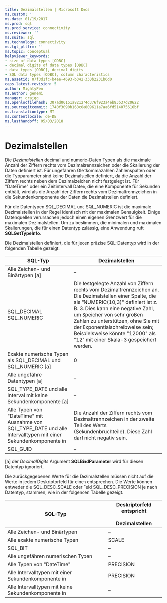```yaml
---
title: Dezimalstellen | Microsoft Docs
ms.custom: ''
ms.date: 01/19/2017
ms.prod: sql
ms.prod_service: connectivity
ms.reviewer: ''
ms.suite: sql
ms.technology: connectivity
ms.tgt_pltfrm: ''
ms.topic: conceptual
helpviewer_keywords:
- size of data types [ODBC]
- decimal digits of data types [ODBC]
- data types [ODBC], decimal digits
- SQL data types [ODBC], column characteristics
ms.assetid: 07f3d1fc-b4ee-4693-b342-330b2231b6d0
caps.latest.revision: 5
author: MightyPen
ms.author: genemi
manager: craigg
ms.openlocfilehash: 307ad06151a821274d376f923a4eb83b37d20622
ms.sourcegitcommit: 1740f3090b168c0e809611a7aa6fd514075616bf
ms.translationtype: MT
ms.contentlocale: de-DE
ms.lasthandoff: 05/03/2018
---
```

# <a name="decimal-digits"></a>Dezimalstellen
Die *Dezimalstellen* decimal und numeric-Daten Typen als die maximale Anzahl der Ziffern rechts vom Dezimaltrennzeichen oder die Skalierung der Daten definiert ist. Für ungefähren Gleitkommazahlen Zahlenspalten oder die Typparameter sind keine Dezimalstellen definiert, da die Anzahl der Ziffern rechts neben dem Dezimalzeichen nicht festgelegt ist. Für "DateTime" oder ein Zeitintervall Daten, die eine Komponente für Sekunden enthält, wird als die Anzahl der Ziffern rechts vom Dezimaltrennzeichen in die Sekundenkomponente der Daten die Dezimalstellen definiert.  
  
 Für die Datentypen SQL_DECIMAL und SQL_NUMERIC ist die maximale Dezimalstellen in der Regel identisch mit der maximalen Genauigkeit. Einige Datenquellen verursachen jedoch einen eigenen Grenzwert für die maximalen Dezimalstellen. Um zu bestimmen, die minimalen und maximalen Skalierungen, die für einen Datentyp zulässig, eine Anwendung ruft **SQLGetTypeInfo**.  
  
 Die Dezimalstellen definiert, die für jeden präzise SQL-Datentyp wird in der folgenden Tabelle gezeigt.  
  
|SQL-Typ|Dezimalstellen|  
|--------------|--------------------|  
|Alle Zeichen- und Binärtypen [a]|–|  
|SQL_DECIMAL<br />SQL_NUMERIC|Die festgelegte Anzahl von Ziffern rechts vom Dezimaltrennzeichen an. Die Dezimalstellen einer Spalte, die als "NUMERIC(10,3)" definiert ist z. B. 3. Dies kann eine negative Zahl, um Speicher von sehr großen Zahlen zu unterstützen, ohne Sie mit der Exponentialschreibweise sein; Beispielsweise könnte "12000" als "12" mit einer Skala-3 gespeichert werden.|  
|Exakte numerische Typen als SQL_DECIMAL und SQL_NUMERIC [a]|0|  
|Alle ungefähre Datentypen [a]|–|  
|SQL_TYPE_DATE und alle Interval mit keine Sekundenkomponente [a]|–|  
|Alle Typen von "DateTime" mit Ausnahme von SQL_TYPE_DATE und alle Intervalltypen mit einer Sekundenkomponente in|Die Anzahl der Ziffern rechts vom Dezimaltrennzeichen in der zweite Teil des Werts (Sekundenbruchteile). Diese Zahl darf nicht negativ sein.|  
|SQL_GUID|–|  
  
 [a] der *DecimalDigits* Argument **SQLBindParameter** wird für diesen Datentyp ignoriert.  
  
 Die zurückgegebenen Werte für die Dezimalstellen müssen nicht auf die Werte in jedem Deskriptorfeld für einen entsprechen. Die Werte können entweder die SQL_DESC_SCALE oder Feld SQL_DESC_PRECISION je nach Datentyp, stammen, wie in der folgenden Tabelle gezeigt.  
  
|SQL-Typ|Deskriptorfeld entspricht<br /><br /> Dezimalstellen|  
|--------------|----------------------------------------------------------|  
|Alle Zeichen- und Binärtypen|–|  
|Alle exakte numerische Typen|SCALE|  
|SQL_BIT|–|  
|Alle ungefähren numerischen Typen|–|  
|Alle Typen von "DateTime"|PRECISION|  
|Alle Intervalltypen mit einer Sekundenkomponente in|PRECISION|  
|Alle Intervalltypen mit keine Sekundenkomponente in|–|
